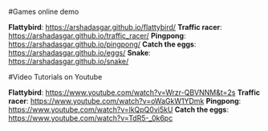 #Games online demo

**Flattybird**: https://arshadasgar.github.io/flattybird/
**Traffic racer**: https://arshadasgar.github.io/traffic_racer/
**Pingpong**: https://arshadasgar.github.io/pingpong/
**Catch the eggs**: https://arshadasgar.github.io/eggs/
**Snake**: https://arshadasgar.github.io/snake/

#Video Tutorials on Youtube

**Flattybird**: https://www.youtube.com/watch?v=Wrzr-QBVNNM&t=2s
**Traffic racer**: https://www.youtube.com/watch?v=oWaGkW1YDmk
**Pingpong**: https://www.youtube.com/watch?v=lkQpQ0vi5kU
**Catch the eggs**: https://www.youtube.com/watch?v=TdR5-_0k6pc

